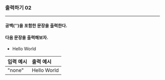 ### 출력하기 02

***

#### 공백('')을 포함한 문장을 출력한다.
#### 다음 문장을 출력해보자.

* Hello World

입력 예시|출력 예시|
|:--|:--
"none"|Hello World|
